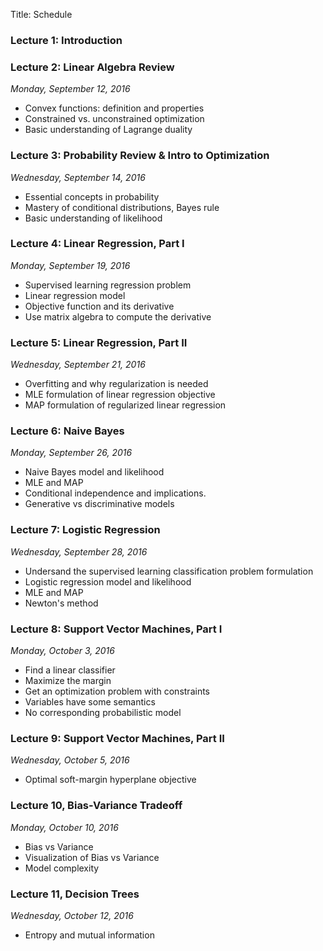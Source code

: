 Title:  Schedule

### Lecture 1:  Introduction

### Lecture 2:  Linear Algebra Review
*Monday, September 12, 2016*

* Convex functions: definition and properties
* Constrained vs. unconstrained optimization
* Basic understanding of Lagrange duality

### Lecture 3:  Probability Review & Intro to Optimization
*Wednesday, September 14, 2016*

* Essential concepts in probability
* Mastery of conditional distributions, Bayes rule
* Basic understanding of likelihood

### Lecture 4:  Linear Regression, Part I
*Monday, September 19, 2016*

* Supervised learning regression problem
* Linear regression model
* Objective function and its derivative
* Use matrix algebra to compute the derivative

### Lecture 5:  Linear Regression, Part II
*Wednesday, September 21, 2016*

* Overfitting and why regularization is needed
* MLE formulation of linear regression objective
* MAP formulation of regularized linear regression

### Lecture 6:  Naive Bayes
*Monday, September 26, 2016*

* Naive Bayes model and likelihood
* MLE and MAP
* Conditional independence and implications.
* Generative vs discriminative models

### Lecture 7:  Logistic Regression
*Wednesday, September 28, 2016*

* Undersand the supervised learning classification problem formulation
* Logistic regression model and likelihood
* MLE and MAP
* Newton's method

### Lecture 8:  Support Vector Machines, Part I
*Monday, October 3, 2016*

* Find a linear classifier
* Maximize the margin
* Get an optimization problem with constraints
* Variables have some semantics
* No corresponding probabilistic model

### Lecture 9:  Support Vector Machines, Part II
*Wednesday, October 5, 2016*

* Optimal soft-margin hyperplane objective

### Lecture 10, Bias-Variance Tradeoff
*Monday, October 10, 2016*

* Bias vs Variance
* Visualization of Bias vs Variance
* Model complexity

### Lecture 11, Decision Trees
*Wednesday, October 12, 2016*

* Entropy and mutual information
